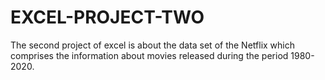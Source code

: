 # EXCEL-PROJECT-TWO
The second project of excel is about the data set of the Netflix which comprises the information about movies released during the period 1980-2020. 

